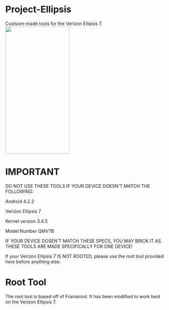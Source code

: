 
# Project-Ellipsis
Custsom-made tools for the Verizon Ellipsis 7.
<img src="https://m.media-amazon.com/images/I/816sowERZsL._AC_SY879_.jpg" data-canonical-src="https://m.media-amazon.com/images/I/816sowERZsL._AC_SY879_.jpg" width="200" height="400" />
# IMPORTANT
DO NOT USE THESE TOOLS IF YOUR DEVICE DOESN'T MATCH THE FOLLOWING:
<p>Android 4.2.2</p>
<p>Verizon Ellipsis 7</p>
<p>Kernel version 3.4.5</p>
<p>Model Number QMV7B</p>
<p>IF YOUR DEVICE DOSEN'T MATCH THESE SPECS, YOU MAY BRICK IT AS THESE TOOLS ARE MADE SPECIFICALLY FOR ONE DEVICE!</p>
<p>If your Verizon Ellipsis 7 IS NOT ROOTED, please use the root tool provided here before anything else.</p>

# Root Tool
The root tool is based off of Framaroot. It has been modified to work best on the Verizon Ellipsis 7.
